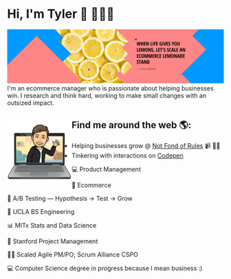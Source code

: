 # Hi, I'm Tyler 👋 👨🏻‍💻

<img src="https://raw.githubusercontent.com/tylerhq/tylerhq/master/banner.png" alt="banner that says When life gives you lemons, let's scale a lemonade stand -Tyler Conover">
I'm an ecommerce manager who is passionate about helping businesses win. I research and think hard, working to make small changes with an outsized impact.


## Find me around the web 🌎: <a href="https://notfondofrules.com/"><img align="left" width="150" height="150" src="https://raw.githubusercontent.com/tylerhq/tylerhq/master/wave.png" alt="illustration of tyler waving"></a>
- Helping businesses grow @ <a href="https://notfondofrules.com/">Not Fond of Rules</a> 📹 ✍🏼
- Tinkering with interactions on <a href="https://codepen.io/tylerhq"> Codepen</a>

💻 Product Management

🛒 Ecommerce

🧪 A/B Testing — Hypothesis → Test → Grow

🧸 UCLA BS Engineering

📊 MITx Stats and Data Science

🌲 Stanford Project Management

🏃🏻 Scaled Agile PM/PO; Scrum Alliance CSPO

💻 Computer Science degree in progress because I mean business :)
